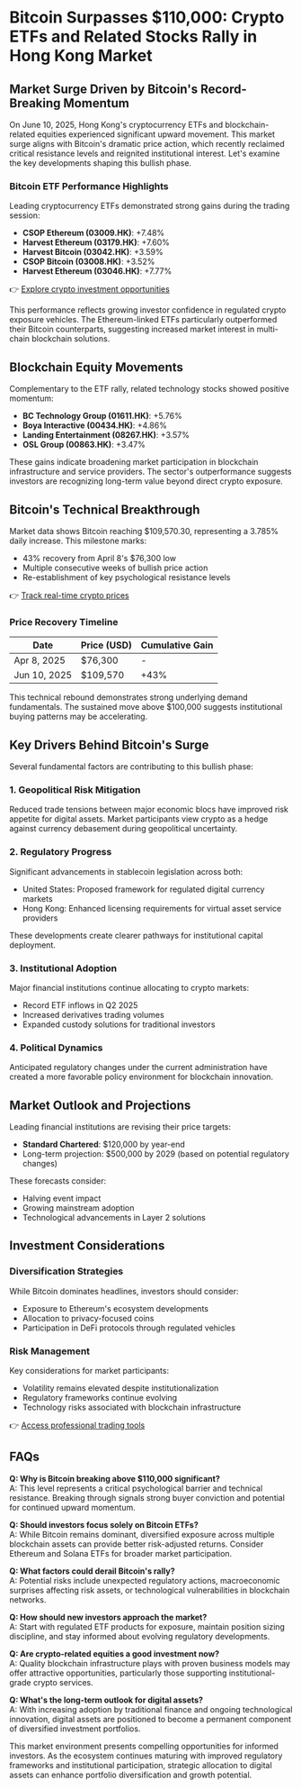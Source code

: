 # Bitcoin Surpasses $110,000: Crypto ETFs and Related Stocks Rally in Hong Kong Market

## Market Surge Driven by Bitcoin's Record-Breaking Momentum

On June 10, 2025, Hong Kong's cryptocurrency ETFs and blockchain-related equities experienced significant upward movement. This market surge aligns with Bitcoin's dramatic price action, which recently reclaimed critical resistance levels and reignited institutional interest. Let's examine the key developments shaping this bullish phase.

### Bitcoin ETF Performance Highlights

Leading cryptocurrency ETFs demonstrated strong gains during the trading session:
- **CSOP Ethereum (03009.HK)**: +7.48%
- **Harvest Ethereum (03179.HK)**: +7.60%
- **Harvest Bitcoin (03042.HK)**: +3.59%
- **CSOP Bitcoin (03008.HK)**: +3.52%
- **Harvest Ethereum (03046.HK)**: +7.77%

👉 [Explore crypto investment opportunities](https://bit.ly/okx-bonus)

This performance reflects growing investor confidence in regulated crypto exposure vehicles. The Ethereum-linked ETFs particularly outperformed their Bitcoin counterparts, suggesting increased market interest in multi-chain blockchain solutions.

## Blockchain Equity Movements

Complementary to the ETF rally, related technology stocks showed positive momentum:
- **BC Technology Group (01611.HK)**: +5.76%
- **Boya Interactive (00434.HK)**: +4.86%
- **Landing Entertainment (08267.HK)**: +3.57%
- **OSL Group (00863.HK)**: +3.47%

These gains indicate broadening market participation in blockchain infrastructure and service providers. The sector's outperformance suggests investors are recognizing long-term value beyond direct crypto exposure.

## Bitcoin's Technical Breakthrough

Market data shows Bitcoin reaching $109,570.30, representing a 3.785% daily increase. This milestone marks:
- 43% recovery from April 8's $76,300 low
- Multiple consecutive weeks of bullish price action
- Re-establishment of key psychological resistance levels

👉 [Track real-time crypto prices](https://bit.ly/okx-bonus)

### Price Recovery Timeline

| Date       | Price (USD) | Cumulative Gain |
|------------|-------------|-----------------|
| Apr 8, 2025| $76,300     | -               |
| Jun 10, 2025| $109,570   | +43%            |

This technical rebound demonstrates strong underlying demand fundamentals. The sustained move above $100,000 suggests institutional buying patterns may be accelerating.

## Key Drivers Behind Bitcoin's Surge

Several fundamental factors are contributing to this bullish phase:

### 1. Geopolitical Risk Mitigation
Reduced trade tensions between major economic blocs have improved risk appetite for digital assets. Market participants view crypto as a hedge against currency debasement during geopolitical uncertainty.

### 2. Regulatory Progress
Significant advancements in stablecoin legislation across both:
- United States: Proposed framework for regulated digital currency markets
- Hong Kong: Enhanced licensing requirements for virtual asset service providers

These developments create clearer pathways for institutional capital deployment.

### 3. Institutional Adoption
Major financial institutions continue allocating to crypto markets:
- Record ETF inflows in Q2 2025
- Increased derivatives trading volumes
- Expanded custody solutions for traditional investors

### 4. Political Dynamics
Anticipated regulatory changes under the current administration have created a more favorable policy environment for blockchain innovation.

## Market Outlook and Projections

Leading financial institutions are revising their price targets:
- **Standard Chartered**: $120,000 by year-end
- Long-term projection: $500,000 by 2029 (based on potential regulatory changes)

These forecasts consider:
- Halving event impact
- Growing mainstream adoption
- Technological advancements in Layer 2 solutions

## Investment Considerations

### Diversification Strategies
While Bitcoin dominates headlines, investors should consider:
- Exposure to Ethereum's ecosystem developments
- Allocation to privacy-focused coins
- Participation in DeFi protocols through regulated vehicles

### Risk Management
Key considerations for market participants:
- Volatility remains elevated despite institutionalization
- Regulatory frameworks continue evolving
- Technology risks associated with blockchain infrastructure

👉 [Access professional trading tools](https://bit.ly/okx-bonus)

## FAQs

**Q: Why is Bitcoin breaking above $110,000 significant?**  
A: This level represents a critical psychological barrier and technical resistance. Breaking through signals strong buyer conviction and potential for continued upward momentum.

**Q: Should investors focus solely on Bitcoin ETFs?**  
A: While Bitcoin remains dominant, diversified exposure across multiple blockchain assets can provide better risk-adjusted returns. Consider Ethereum and Solana ETFs for broader market participation.

**Q: What factors could derail Bitcoin's rally?**  
A: Potential risks include unexpected regulatory actions, macroeconomic surprises affecting risk assets, or technological vulnerabilities in blockchain networks.

**Q: How should new investors approach the market?**  
A: Start with regulated ETF products for exposure, maintain position sizing discipline, and stay informed about evolving regulatory developments.

**Q: Are crypto-related equities a good investment now?**  
A: Quality blockchain infrastructure plays with proven business models may offer attractive opportunities, particularly those supporting institutional-grade crypto services.

**Q: What's the long-term outlook for digital assets?**  
A: With increasing adoption by traditional finance and ongoing technological innovation, digital assets are positioned to become a permanent component of diversified investment portfolios.

This market environment presents compelling opportunities for informed investors. As the ecosystem continues maturing with improved regulatory frameworks and institutional participation, strategic allocation to digital assets can enhance portfolio diversification and growth potential.